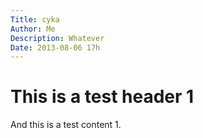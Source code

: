 ```yaml
---
Title: cyka
Author: Me
Description: Whatever
Date: 2013-08-06 17h
---
```


# This is a test header 1

And this is a test content 1.
